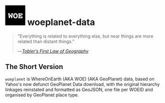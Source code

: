 # <img src="assets/woe.png" width="64" height="64" alt="woeplanet">&nbsp;woeplanet-data

> "Everything is related to everything else, but near things are more related than distant things.”
>
> &mdash;<cite>[Tobler’s First Law of Geography](https://www.geolounge.com/toblers-first-law-geography/)</cite>

## The Short Version

`woeplanet` is WhereOnEarth (AKA WOE) (AKA GeoPlanet) data, based on Yahoo's now defunct GeoPlanet Data download, with the original hierarchy linkages reinstated and formatted as GeoJSON, one file per WOEID and organised by GeoPlanet place type.
